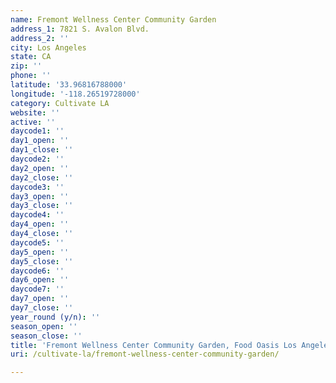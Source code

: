 ```yaml
---
name: Fremont Wellness Center Community Garden
address_1: 7821 S. Avalon Blvd.
address_2: ''
city: Los Angeles
state: CA
zip: ''
phone: ''
latitude: '33.96816788000'
longitude: '-118.26519728000'
category: Cultivate LA
website: ''
active: ''
daycode1: ''
day1_open: ''
day1_close: ''
daycode2: ''
day2_open: ''
day2_close: ''
daycode3: ''
day3_open: ''
day3_close: ''
daycode4: ''
day4_open: ''
day4_close: ''
daycode5: ''
day5_open: ''
day5_close: ''
daycode6: ''
day6_open: ''
daycode7: ''
day7_open: ''
day7_close: ''
year_round (y/n): ''
season_open: ''
season_close: ''
title: 'Fremont Wellness Center Community Garden, Food Oasis Los Angeles'
uri: /cultivate-la/fremont-wellness-center-community-garden/

---
```


